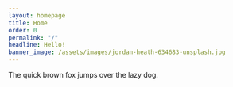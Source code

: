 ```yaml
---
layout: homepage
title: Home
order: 0
permalink: "/"
headline: Hello!
banner_image: /assets/images/jordan-heath-634683-unsplash.jpg
---
```


The quick brown fox jumps over the lazy dog.
